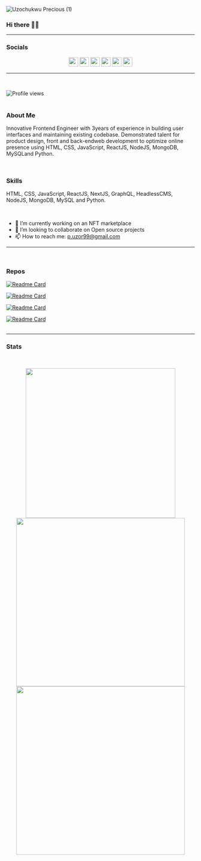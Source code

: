 ![Uzochukwu Precious (1)](https://user-images.githubusercontent.com/40992425/116480999-49a5a100-a87a-11eb-9a13-779b284fa634.png)


### Hi there 👋🏾
<hr>

### Socials
<p align="center">
<a href="https://twitter.com/justvibes401"><img src="https://img.shields.io/badge/twitter-%231DA1F2.svg?&style=for-the-badge&logo=twitter&logoColor=white" height=25></a> 
<a href="https://medium.com/@p-uzor99"><img src="https://img.shields.io/badge/medium-%2312100E.svg?&style=for-the-badge&logo=medium&logoColor=white" height=25></a> 
<a href="https://dev.to/uzor13"><img src="https://img.shields.io/badge/DEV.TO-%230A0A0A.svg?&style=for-the-badge&logo=dev.to&logoColor=white" height=25></a>
<a href="https://dribbble.com/Uzor13"><img src="https://img.shields.io/badge/dribbble-%EA4C89.svg?&style=for-the-badge&logo=dribbble&logoColor=white" height=25></a>
<a href="https://www.linkedin.com/in/uzochukwuprecious"><img src="https://img.shields.io/badge/linkedin-%230077B5.svg?&style=for-the-badge&logo=linkedin&logoColor=white" height=25></a>
<a href="mailto:p.uzor99@gmail.com"><img src="https://img.shields.io/badge/gmail-%EA4335.svg?&style=for-the-badge&logo=gmail&logoColor=white" height=25></a>
</p>
<hr>
<br>
                                                                                                                                             
![Profile views](https://gpvc.arturio.dev/uzor13)  
<br>
### About Me
Innovative Frontend Engineer with 3years of experience in building user interfaces and maintaining existing codebase. Demonstrated talent for product design, front and back-endweb development to optimize online presence using HTML, CSS, JavaScript, ReactJS, NodeJS, MongoDB, MySQLand Python.

<br>

### Skills 
HTML, CSS, JavaScript, ReactJS, NextJS, GraphQL, HeadlessCMS, NodeJS, MongoDB, MySQL and Python.

<br>

- 🔭 I’m currently working on an NFT marketplace 
- 👯 I’m looking to collaborate on Open source projects 
- 📫 How to reach me: p.uzor99@gmail.com 

<hr>
<br>

### Repos
[![Readme Card](https://github-readme-stats.vercel.app/api/pin/?username=uzor13&repo=Speech_to_sign-language_and_sentiment_analysis&show_owner=true&theme=blueberry)](https://github.com/uzor13/github-readme-stats)
<br>

[![Readme Card](https://github-readme-stats.vercel.app/api/pin/?username=uzor13&repo=nft-market&show_owner=true&theme=blueberry)](https://github.com/uzor13/github-readme-stats)
<br>

[![Readme Card](https://github-readme-stats.vercel.app/api/pin/?username=uzor13&repo=text-analytics&show_owner=true&theme=blueberry)](https://github.com/uzor13/github-readme-stats)
<br>

[![Readme Card](https://github-readme-stats.vercel.app/api/pin/?username=uzor13&repo=airbnb-clone&show_owner=true&theme=blueberry)](https://github.com/uzor13/github-readme-stats)
<br>
<br>
<hr>

### Stats
<br>
<p align="center">
<img src="https://github-readme-stats.vercel.app/api/top-langs/?username=uzor13&theme=cobalt" alt="" width="400">
<br>
<img src="https://github-readme-stats.vercel.app/api?username=uzor13&show_icons=true&theme=cobalt" alt="" width="450"/>
<img src="https://github-readme-streak-stats.herokuapp.com/?user=uzor13&background=193549&currStreakLabel=E583D8&sideLabels=E583D8&currStreakNum=75EEB2&sideNums=75EEB2&dates=75EEB2" alt="" width="450">
<br>
</p>


